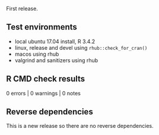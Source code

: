 


First release.


## Test environments
* local ubuntu 17.04 install, R 3.4.2
* linux, release and devel using `rhub::check_for_cran()`
* macos using rhub
* valgrind and sanitizers using rhub

## R CMD check results

0 errors | 0 warnings | 0 notes


## Reverse dependencies

This is a new release so there are no reverse dependencies.

